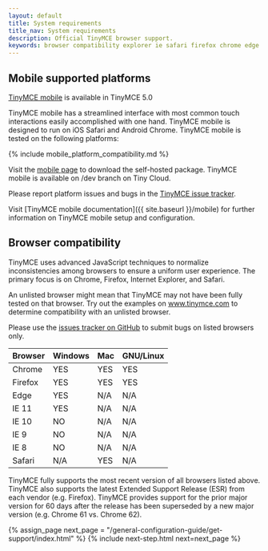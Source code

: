 ```yaml
---
layout: default
title: System requirements
title_nav: System requirements
description: Official TinyMCE browser support.
keywords: browser compatibility explorer ie safari firefox chrome edge
---
```

## Mobile supported platforms

[TinyMCE mobile](https://www.tiny.cloud/docs/mobile/) is available in TinyMCE 5.0

TinyMCE mobile has a streamlined interface with most common touch interactions easily accomplished with one hand. TinyMCE mobile is designed to run on iOS Safari and Android Chrome. TinyMCE mobile is tested on the following platforms:

{% include mobile_platform_compatibility.md %}

Visit the [mobile page](https://www.tiny.cloud/docs/mobile/) to download the self-hosted package. TinyMCE mobile is available on /dev branch on Tiny Cloud. 

Please report platform issues and bugs in the [TinyMCE issue tracker](https://github.com/tinymce/tinymce/issues).

Visit [TinyMCE mobile documentation]({{ site.baseurl }}/mobile) for further information on TinyMCE mobile setup and configuration.

## Browser compatibility

TinyMCE uses advanced JavaScript techniques to normalize inconsistencies among browsers to ensure a uniform user experience. The primary focus is on Chrome, Firefox, Internet Explorer, and Safari.

An unlisted browser might mean that TinyMCE may not have been fully tested on that browser. Try out the examples on www.tinymce.com to determine compatibility with an unlisted browser.

Please use the [issues tracker on GitHub](https://github.com/tinymce/tinymce/issues) to submit bugs on listed browsers only.

|Browser | Windows | Mac | GNU/Linux |
|--------|---------|-----|-----------|
|Chrome  | YES     | YES | YES       |
|Firefox | YES     | YES | YES       |
|Edge    | YES     | N/A | N/A       |
|IE 11   | YES     | N/A | N/A       |
|IE 10   | NO      | N/A | N/A       |
|IE 9    | NO      | N/A | N/A       |
|IE 8    | NO      | N/A | N/A       |
|Safari  | N/A     | YES | N/A       |

TinyMCE fully supports the most recent version of all browsers listed above. TinyMCE also supports the latest Extended Support Release (ESR) from each vendor (e.g. Firefox). TinyMCE provides support for the prior major version for 60 days after the release has been superseded by a new major version (e.g. Chrome 61 vs. Chrome 62).

{% assign_page next_page = "/general-configuration-guide/get-support/index.html" %}
{% include next-step.html next=next_page %}
